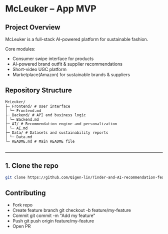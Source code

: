 # McLeuker – App MVP

## Project Overview
McLeuker is a full-stack AI-powered platform for sustainable fashion.

Core modules:
- Consumer swipe interface for products
- AI-powered brand outfit & supplier recommendations
- Short-video UGC platform 
- Marketplace(Amazon) for sustainable brands & suppliers   
 

## Repository Structure
```
McLeuker/
├─ Frontend/ # User interface
│ └─ Frontend.md
├─ Backend/ # API and business logic
│ └─ Backend.md
├─ AI/ # Recommendation engine and personalization
│ └─ AI.md
├─ Data/ # Datasets and sustainability reports
│ └─ Data.md
└─ README.md # Main README file
 
```
---

## 1. Clone the repo
```bash
git clone https://github.com/Qigen-lin/Tinder-and-AI-recommendation-features.git
```
## Contributing
- Fork repo
- Create feature branch git checkout -b feature/my-feature
- Commit git commit -m "Add my feature"
- Push git push origin feature/my-feature
- Open PR
